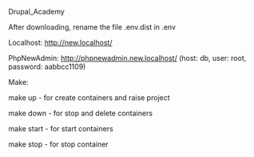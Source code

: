 Drupal_Academy

After downloading, rename the file .env.dist in .env

Localhost: http://new.localhost/

PhpNewAdmin: http://phpnewadmin.new.localhost/ (host: db, user: root, password: aabbcc1109)

Make:

make up - for create containers and raise project

make down - for stop and delete containers

make start - for start containers

make stop - for stop container